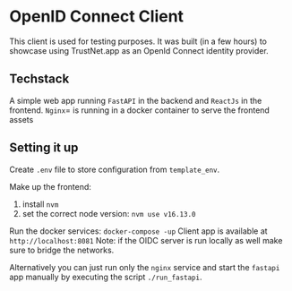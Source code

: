 # OpenID Connect Client

This client is used for testing purposes. It was built (in a few hours) to showcase using TrustNet.app as an OpenId
Connect identity provider.

## Techstack

A simple web app running `FastAPI` in the backend and `ReactJs` in the frontend. `Nginx`= is running in a docker
container to serve the frontend assets

## Setting it up

Create `.env` file to store configuration from `template_env`.

Make up the frontend:

1. install `nvm`
2. set the correct node version: `nvm use v16.13.0`

Run the docker services: `docker-compose -up`
Client app is available at `http://localhost:8081`
Note: if the OIDC server is run locally as well make sure to bridge the networks.

Alternatively you can just run only the `nginx` service and start the `fastapi` app manually by executing the
script `./run_fastapi`.


